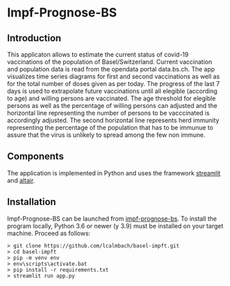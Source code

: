 # Impf-Prognose-BS

## Introduction 

This applicaton allows to estimate the current status of covid-19 vaccinations of the population of Basel/Switzerland. Current vaccination and population data is read from the opendata portal data.bs.ch. The app visualizes time series diagrams for first and second vaccinations as well as for the total number of doses given as per today. The progress of the last 7 days is used to extrapolate future vaccinations until all elegible (according to age) and willing persons are vaccinated. The age threshold for elegible persons as well as the percentage of willing persons can adjusted and the horizontal line representing the number of persons to be vacccinated is accordingly adjusted. The second horizontal line represents herd immunity representing the percentage of the population that has to be immunue to assure that the virus is unlikely to spread among the few non immune. 

## Components
The application is implemented in Python and uses the framework [streamlit](https://streamlit.io/) and [altair](https://altair-viz.github.io/).

## Installation
Impf-Prognose-BS can be launched from [impf-prognose-bs](https://impf-prognose-bs.herokuapp.com/). To install the program locally, Python 3.6 or newer (y 3.9) must be installed on your target machine. Proceed as follows:

```
> git clone https://github.com/lcalmbach/basel-impft.git
> cd basel-impft
> pip -m venv env
> env\scripts\activate.bat
> pip install -r requirements.txt
> streamlit run app.py
``` 

